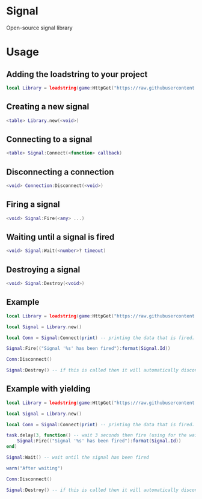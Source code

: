 # Signal
Open-source signal library

# Usage

## Adding the loadstring to your project
```lua
local Library = loadstring(game:HttpGet("https://raw.githubusercontent.com/932554/Roblox/main/Libraries/Signal/Module.lua"))()
```

## Creating a new signal
```lua
<table> Library.new(<void>)
```

## Connecting to a signal
```lua
<table> Signal:Connect(<function> callback)
```

## Disconnecting a connection
```lua
<void> Connection:Disconnect(<void>)
```

## Firing a signal
```lua
<void> Signal:Fire(<any> ...)
```

## Waiting until a signal is fired
```lua
<void> Signal:Wait(<number>? timeout)
```

## Destroying a signal
```lua
<void> Signal:Destroy(<void>)
```

## Example
```lua
local Library = loadstring(game:HttpGet("https://raw.githubusercontent.com/932554/Roblox/main/Libraries/Signal/Module.lua"))()

local Signal = Library.new()

local Conn = Signal:Connect(print) -- printing the data that is fired.

Signal:Fire(("Signal '%s' has been fired"):format(Signal.Id))

Conn:Disconnect()

Signal:Destroy() -- if this is called then it will automatically disconnect all connections
```

## Example with yielding
```lua
local Library = loadstring(game:HttpGet("https://raw.githubusercontent.com/932554/Roblox/main/Libraries/Signal/Module.lua"))()

local Signal = Library.new()

local Conn = Signal:Connect(print) -- printing the data that is fired.

task.delay(3, function() -- wait 3 seconds then fire (using for the wait example)
    Signal:Fire(("Signal '%s' has been fired"):format(Signal.Id))
end)

Signal:Wait() -- wait until the signal has been fired

warn("After waiting")

Conn:Disconnect()

Signal:Destroy() -- if this is called then it will automatically disconnect all connections
```
